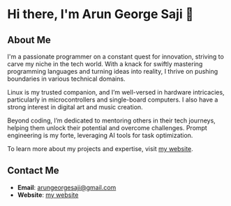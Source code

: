# Hi there, I'm Arun George Saji 👋

## About Me
I'm a passionate programmer on a constant quest for innovation, striving to carve my niche in the tech world. With a knack for swiftly mastering programming languages and turning ideas into reality, I thrive on pushing boundaries in various technical domains.

Linux is my trusted companion, and I’m well-versed in hardware intricacies, particularly in microcontrollers and single-board computers. I also have a strong interest in digital art and music creation.

Beyond coding, I’m dedicated to mentoring others in their tech journeys, helping them unlock their potential and overcome challenges. Prompt engineering is my forte, leveraging AI tools for task optimization.

To learn more about my projects and expertise, visit [my website](https://arungeorgesaji.is-a.dev).

## Contact Me
- **Email**: arungeorgesaji@gmail.com
- **Website**: [my website](https://arungeorgesaji.is-a.dev)

